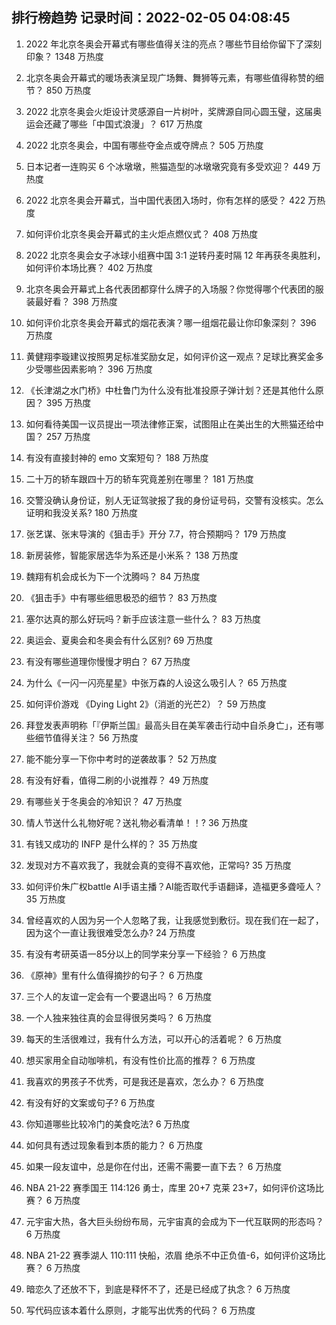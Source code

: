 
## 排行榜趋势 记录时间：2022-02-05 04:08:45
  
  1. 2022 年北京冬奥会开幕式有哪些值得关注的亮点？哪些节目给你留下了深刻印象？ 1348 万热度
    
  2. 北京冬奥会开幕式的暖场表演呈现广场舞、舞狮等元素，有哪些值得称赞的细节？ 850 万热度
    
  3. 2022 北京冬奥会火炬设计灵感源自一片树叶，奖牌源自同心圆玉璧，这届奥运会还藏了哪些「中国式浪漫」？ 617 万热度
    
  4. 2022 北京冬奥会，中国有哪些夺金点或夺牌点？ 505 万热度
    
  5. 日本记者一连购买 6 个冰墩墩，熊猫造型的冰墩墩究竟有多受欢迎？ 449 万热度
    
  6. 2022 北京冬奥会开幕式，当中国代表团入场时，你有怎样的感受？ 422 万热度
    
  7. 如何评价北京冬奥会开幕式的主火炬点燃仪式？ 408 万热度
    
  8. 2022 北京冬奥会女子冰球小组赛中国 3:1 逆转丹麦时隔 12 年再获冬奥胜利，如何评价本场比赛？ 402 万热度
    
  9. 北京冬奥会开幕式上各代表团都穿什么牌子的入场服？你觉得哪个代表团的服装最好看？ 398 万热度
    
  10. 如何评价北京冬奥会开幕式的烟花表演？哪一组烟花最让你印象深刻？ 396 万热度
    
  11. 黄健翔李璇建议按照男足标准奖励女足，如何评价这一观点？足球比赛奖金多少受哪些因素影响？ 396 万热度
    
  12. 《长津湖之水门桥》中杜鲁门为什么没有批准投原子弹计划？还是其他什么原因？ 395 万热度
    
  13. 如何看待美国一议员提出一项法律修正案，试图阻止在美出生的大熊猫还给中国？ 257 万热度
    
  14. 有没有直接封神的 emo 文案短句？ 188 万热度
    
  15. 二十万的轿车跟四十万的轿车究竟差别在哪里？ 181 万热度
    
  16. 交警没确认身份证，别人无证驾驶报了我的身份证号码，交警有没核实。怎么证明和我没关系? 180 万热度
    
  17. 张艺谋、张末导演的《狙击手》开分 7.7，符合预期吗？ 179 万热度
    
  18. 新房装修，智能家居选华为系还是小米系？ 138 万热度
    
  19. 魏翔有机会成长为下一个沈腾吗？ 84 万热度
    
  20. 《狙击手》中有哪些细思极恐的细节？ 83 万热度
    
  21. 塞尔达真的那么好玩吗？新手应该注意一些什么？ 83 万热度
    
  22. 奥运会、夏奥会和冬奥会有什么区别? 69 万热度
    
  23. 有没有哪些道理你慢慢才明白？ 67 万热度
    
  24. 为什么《一闪一闪亮星星》中张万森的人设这么吸引人？ 65 万热度
    
  25. 如何评价游戏 《Dying Light 2》（消逝的光芒2）？ 59 万热度
    
  26. 拜登发表声明称「『伊斯兰国』最高头目在美军袭击行动中自杀身亡」，还有哪些细节值得关注？ 56 万热度
    
  27. 能不能分享一下你中考时的逆袭故事？ 52 万热度
    
  28. 有没有好看，值得二刷的小说推荐？ 49 万热度
    
  29. 有哪些关于冬奥会的冷知识？ 47 万热度
    
  30. 情人节送什么礼物好呢？送礼物必看清单！！? 36 万热度
    
  31. 有钱又成功的 INFP 是什么样的？ 35 万热度
    
  32. 发现对方不喜欢我了，我就会真的变得不喜欢他，正常吗? 35 万热度
    
  33. 如何评价朱广权battle AI手语主播？AI能否取代手语翻译，造福更多聋哑人？ 35 万热度
    
  34. 曾经喜欢的人因为另一个人忽略了我，让我感觉到敷衍。现在我们在一起了，因为这个一直让我很难受怎么办? 24 万热度
    
  35. 有没有考研英语一85分以上的同学来分享一下经验？ 6 万热度
    
  36. 《原神》里有什么值得摘抄的句子？ 6 万热度
    
  37. 三个人的友谊一定会有一个要退出吗？ 6 万热度
    
  38. 一个人独来独往真的会显得很另类吗？ 6 万热度
    
  39. 每天的生活很难过，我有什么方法，可以开心的活着呢？ 6 万热度
    
  40. 想买家用全自动咖啡机，有没有性价比高的推荐？ 6 万热度
    
  41. 我喜欢的男孩子不优秀，可是我还是喜欢，怎么办？ 6 万热度
    
  42. 有没有好的文案或句子? 6 万热度
    
  43. 你知道哪些比较冷门的美食吃法? 6 万热度
    
  44. 如何具有透过现象看到本质的能力？ 6 万热度
    
  45. 如果一段友谊中，总是你在付出，还需不需要一直下去？ 6 万热度
    
  46. NBA 21-22 赛季国王 114:126 勇士，库里 20+7 克莱 23+7，如何评价这场比赛？ 6 万热度
    
  47. 元宇宙大热，各大巨头纷纷布局，元宇宙真的会成为下一代互联网的形态吗？ 6 万热度
    
  48. NBA 21-22 赛季湖人 110:111 快船，浓眉 绝杀不中正负值-6，如何评价这场比赛？ 6 万热度
    
  49. 暗恋久了还放不下，到底是释怀不了，还是已经成了执念？ 6 万热度
    
  50. 写代码应该本着什么原则，才能写出优秀的代码？ 6 万热度
    